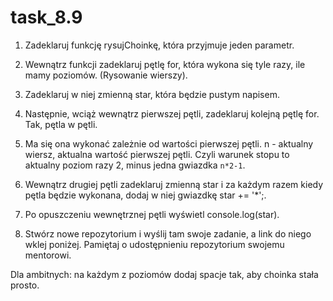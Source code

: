 # task_8.9

1.  Zadeklaruj funkcję rysujChoinkę, która przyjmuje jeden parametr.

2.  Wewnątrz funkcji zadeklaruj pętlę for, która wykona się tyle razy, ile mamy poziomów. (Rysowanie wierszy).

3.  Zadeklaruj w niej zmienną star, która będzie pustym napisem.

4.  Następnie, wciąż wewnątrz pierwszej pętli, zadeklaruj kolejną pętlę for. Tak, pętla w pętli.

5.  Ma się ona wykonać zależnie od wartości pierwszej pętli. n - aktualny wiersz, aktualna wartość pierwszej pętli. Czyli warunek stopu to aktualny poziom razy 2, minus jedna gwiazdka `n*2-1`.

6.  Wewnątrz drugiej pętli zadeklaruj zmienną star i za każdym razem kiedy pętla będzie wykonana, dodaj w niej gwiazdkę star += '*';.

7.  Po opuszczeniu wewnętrznej pętli wyświetl console.log(star).

8.  Stwórz nowe repozytorium i wyślij tam swoje zadanie, a link do niego wklej poniżej. Pamiętaj o udostępnieniu repozytorium swojemu mentorowi.

Dla ambitnych: na każdym z poziomów dodaj spacje tak, aby choinka stała prosto.